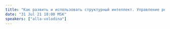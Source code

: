 ```yaml
---
title: "Как развить и использовать структурный интеллект. Управление реальностью"
date: "31 Jul 21 18:00 MSK"
speakers: ["аlla-volodina"]
---
```


